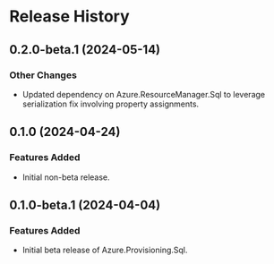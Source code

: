 # Release History

## 0.2.0-beta.1 (2024-05-14)

### Other Changes

- Updated dependency on Azure.ResourceManager.Sql to leverage serialization fix involving property assignments.

## 0.1.0 (2024-04-24)

### Features Added

- Initial non-beta release.

## 0.1.0-beta.1 (2024-04-04)

### Features Added

- Initial beta release of Azure.Provisioning.Sql.

